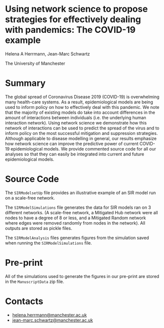 # Using network science to propose strategies for effectively dealing with pandemics: The COVID-19 example

Helena A Herrmann, Jean-Marc Schwartz

The University of Manchester

# Summary

The global spread of Coronavirus Disease 2019 (COVID-19) is overwhelming many health-care systems. 
As a result, epidemiological models are being used to inform policy on how to effectively deal with this pandemic. 
We note that the majority of existing models do take into account differences in the amount of interactions between 
individuals (i.e. the underlying human interaction network). 
Using network science we demonstrate how this network of interactions can be used to predict the spread of the virus 
and to inform policy on the most successful mitigation and suppression strategies. 
Although applicable to disease modelling in general, our results emphasize how network 
science can improve the predictive power of current COVID-19 epidemiological models. We provide commented source code 
for all our analyses so that they can easily be integrated into current and future epidemiological models. 

# Source Code

The `SIRModelsetUp` file provides an illustrative example of an SIR model run on a scale-free network. 

The `SIRModelSimulations` file generates the data for SIR models ran on 3 different networks.
(A scale-free network, a Mitigated Hub network were all nodes to have a degree of 8 or less, and a Mitigated Random network
where edges were removed randomly from nodes in the network).
All outputs are stored as pickle files. 

The `SIRModelAnalysis` files generates figures from the simulation saved when running the `SIRModelSimulations` file.

# Pre-print 
All of the simulations used to generate the figures in our pre-print are stored in the `ManuscriptData` zip file. 

# Contacts

- helena.herrmann@manchester.ac.uk
- jean-marc.schwartz@manchester.ac.uk
